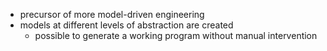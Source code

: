 - precursor of more model-driven engineering
- models at different levels of abstraction are created
	- possible to generate a working program without manual intervention